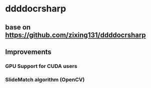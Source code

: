# ddddocrsharp
## base on https://github.com/zixing131/ddddocrsharp
## Improvements
### GPU Support for CUDA users
### SlideMatch algorithm (OpenCV)
